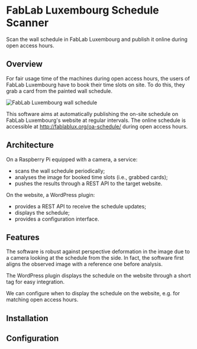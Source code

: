 # FabLab Luxembourg Schedule Scanner

Scan the wall schedule in FabLab Luxembourg and publish it online during open
access hours.

## Overview

For fair usage time of the machines during open access hours, the users of
FabLab Luxembourg have to book their time slots on site.
To do this, they grab a card from the painted wall schedule.

![FabLab Luxembourg wall schedule](data/wall_small.jpg)

This software aims at automatically publishing the on-site schedule on FabLab
Luxembourg's website at regular intervals.
The online schedule is accessible at http://fablablux.org/oa-schedule/ during
open access hours.

## Architecture

On a Raspberry Pi equipped with a camera, a service:
 * scans the wall schedule periodically;
 * analyses the image for booked time slots (i.e., grabbed cards);
 * pushes the results through a REST API to the target website.

On the website, a WordPress plugin:
 * provides a REST API to receive the schedule updates;
 * displays the schedule;
 * provides a configuration interface.

## Features

The software is robust against perspective deformation in the image due to a
camera looking at the schedule from the side.
In fact, the software first aligns the observed image with a reference one
before analysis.

The WordPress plugin displays the schedule on the website through a short tag
for easy integration.

We can configure when to display the schedule on the website, e.g. for matching
open access hours.

## Installation

## Configuration
